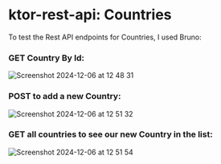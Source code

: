 # ktor-rest-api: Countries

To test the Rest API endpoints for Countries, I used Bruno:

### GET Country By Id:
![Screenshot 2024-12-06 at 12 48 31](https://github.com/user-attachments/assets/db56e230-14ee-4bd6-be34-39378fdd5f2c)

### POST to add a new Country:

![Screenshot 2024-12-06 at 12 51 32](https://github.com/user-attachments/assets/d9f26440-00ed-4867-95c8-abbb962daa8a)

### GET all countries to see our new Country in the list:

![Screenshot 2024-12-06 at 12 51 54](https://github.com/user-attachments/assets/4d9e850e-11bd-4909-9aff-18706ed40d5a)
